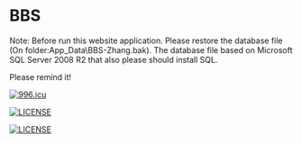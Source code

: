 # BBS

Note: Before run this website application. Please restore the database file (On folder:App_Data\BBS-Zhang.bak). 
The database file based on Microsoft SQL Server 2008 R2 that also please should install SQL.

Please remind it!

<a href="https://996.icu"><img src="https://img.shields.io/badge/link-996.icu-red.svg" alt="996.icu"></a>

[![LICENSE](https://img.shields.io/badge/license-Anti%20996-blue.svg)](https://github.com/996icu/996.ICU/blob/master/LICENSE)

[![LICENSE](https://img.shields.io/badge/license-Anti%20996-blue.svg)](https://github.com/996icu/996.ICU/blob/master/LICENSE_CN)
